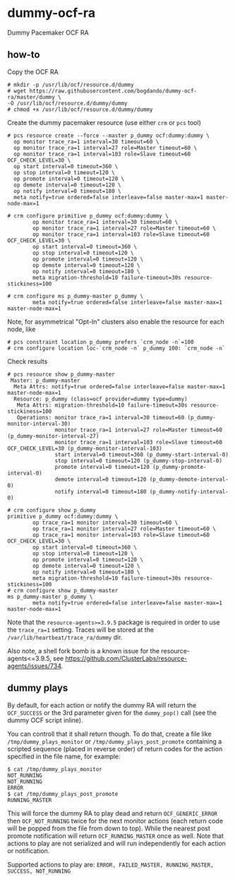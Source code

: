 # dummy-ocf-ra
Dummy Pacemaker OCF RA

## how-to
Copy the OCF RA
```
# mkdir -p /usr/lib/ocf/resource.d/dummy
# wget https://raw.githubusercontent.com/bogdando/dummy-ocf-ra/master/dummy \
-O /usr/lib/ocf/resource.d/dummy/dummy
# chmod +x /usr/lib/ocf/resource.d/dummy/dummy
```

Create the dummy pacemaker resource (use either ``crm`` or ``pcs`` tool)
```
# pcs resource create --force --master p_dummy ocf:dummy:dummy \
  op monitor trace_ra=1 interval=30 timeout=60 \
  op monitor trace_ra=1 interval=27 role=Master timeout=60 \
  op monitor trace_ra=1 interval=103 role=Slave timeout=60 OCF_CHECK_LEVEL=30 \
  op start interval=0 timeout=360 \
  op stop interval=0 timeout=120 \
  op promote interval=0 timeout=120 \
  op demote interval=0 timeout=120 \
  op notify interval=0 timeout=180 \
  meta notify=true ordered=false interleave=false master-max=1 master-node-max=1

# crm configure primitive p_dummy ocf:dummy:dummy \
        op monitor trace_ra=1 interval=30 timeout=60 \
        op monitor trace_ra=1 interval=27 role=Master timeout=60 \
        op monitor trace_ra=1 interval=103 role=Slave timeout=60 OCF_CHECK_LEVEL=30 \
        op start interval=0 timeout=360 \
        op stop interval=0 timeout=120 \
        op promote interval=0 timeout=120 \
        op demote interval=0 timeout=120 \
        op notify interval=0 timeout=180 \
        meta migration-threshold=10 failure-timeout=30s resource-stickiness=100

# crm configure ms p_dummy-master p_dummy \
        meta notify=true ordered=false interleave=false master-max=1 master-node-max=1
```

Note, for asymmetrical "Opt-In" clusters also enable the resource for each node, like
```
# pcs constraint location p_dummy prefers `crm_node -n`=100
# crm configure location loc-`crm_node -n` p_dummy 100: `crm_node -n`
```

Check results
```
# pcs resource show p_dummy-master
 Master: p_dummy-master
  Meta Attrs: notify=true ordered=false interleave=false master-max=1 master-node-max=1
  Resource: p_dummy (class=ocf provider=dummy type=dummy)
   Meta Attrs: migration-threshold=10 failure-timeout=30s resource-stickiness=100
   Operations: monitor trace_ra=1 interval=30 timeout=60 (p_dummy-monitor-interval-30)
               monitor trace_ra=1 interval=27 role=Master timeout=60 (p_dummy-monitor-interval-27)
               monitor trace_ra=1 interval=103 role=Slave timeout=60 OCF_CHECK_LEVEL=30 (p_dummy-monitor-interval-103)
               start interval=0 timeout=360 (p_dummy-start-interval-0)
               stop interval=0 timeout=120 (p_dummy-stop-interval-0)
               promote interval=0 timeout=120 (p_dummy-promote-interval-0)
               demote interval=0 timeout=120 (p_dummy-demote-interval-0)
               notify interval=0 timeout=180 (p_dummy-notify-interval-0)

# crm configure show p_dummy
primitive p_dummy ocf:dummy:dummy \
        op trace_ra=1 monitor interval=30 timeout=60 \
        op trace_ra=1 monitor interval=27 role=Master timeout=60 \
        op trace_ra=1 monitor interval=103 role=Slave timeout=60 OCF_CHECK_LEVEL=30 \
        op start interval=0 timeout=360 \
        op stop interval=0 timeout=120 \
        op promote interval=0 timeout=120 \
        op demote interval=0 timeout=120 \
        op notify interval=0 timeout=180 \
        meta migration-threshold=10 failure-timeout=30s resource-stickiness=100
# crm configure show p_dummy-master
ms p_dummy-master p_dummy \
        meta notify=true ordered=false interleave=false master-max=1 master-node-max=1
```

Note that the ``resource-agents>=3.9.5`` package is required in order to use the
``trace_ra=1`` setting. Traces will be stored at the
``/var/lib/heartbeat/trace_ra/dummy`` dir.

Also note, a shell fork bomb is a known issue for the resource-agents<=3.9.5,
see https://github.com/ClusterLabs/resource-agents/issues/734.

## dummy plays
By default, for each action or notify the dummy RA will return the
``OCF_SUCCESS`` or the 3rd parameter given for the ``dummy_pop()`` call
(see the dummy OCF script inline).

You can controll that it shall return though. To do that, create a file like
``/tmp/dummy_plays_monitor`` or ``/tmp/dummy_plays_post_promote`` containing a
scripted sequence (placed in reverse order) of return codes for the action
specified in the file name, for example:
```
$ cat /tmp/dummy_plays_monitor
NOT_RUNNING
NOT_RUNNING
ERROR
$ cat /tmp/dummy_plays_post_promote
RUNNING_MASTER
```
This will force the dummy RA to play dead and return ``OCF_GENERIC_ERROR``
then ``OCF_NOT_RUNNING`` twice for the next monitor actions (each return
code will be popped from the file from down to top). While the nearest post
promote notification will return ``OCF_RUNNING_MASTER`` once as well.
Note that actions to play are not serialized and will run independently
for each action or notification.

Supported actions to play are:
``ERROR, FAILED_MASTER, RUNNING_MASTER, SUCCESS, NOT_RUNNING``

